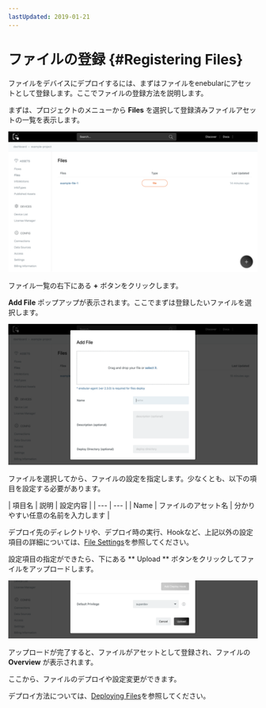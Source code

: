 ```yaml
---
lastUpdated: 2019-01-21
---
```


# ファイルの登録 {#Registering Files}

ファイルをデバイスにデプロイするには、まずはファイルをenebularにアセットとして登録します。ここでファイルの登録方法を説明します。

まずは、プロジェクトのメニューから **Files** を選択して登録済みファイルアセットの一覧を表示します。

![File List](./../../img/File/File-list.png)

ファイル一覧の右下にある **+** ボタンをクリックします。

**Add File** ポップアップが表示されます。ここでまずは登録したいファイルを選択します。

![File List](./../../img/File/RegisterFile-addFile.png)

ファイルを選択してから、ファイルの設定を指定します。少なくとも、以下の項目を設定する必要があります。

| 項目名 | 説明 | 設定内容 |
| --- | --- |
| Name | ファイルのアセット名 | 分かりやすい任意の名前を入力します |

デプロイ先のディレクトリや、デプロイ時の実行、Hookなど、上記以外の設定項目の詳細については、[File Settings](FileSettings.md)を参照してください。

設定項目の指定ができたら、下にある ** Upload ** ボタンをクリックしてファイルをアップロードします。

![File List](./../../img/File/RegisterFile-upload.png)

アップロードが完了すると、ファイルがアセットとして登録され、ファイルの **Overview** が表示されます。

ここから、ファイルのデプロイや設定変更ができます。

デプロイ方法については、[Deploying Files](DeployFile.md)を参照してください。

